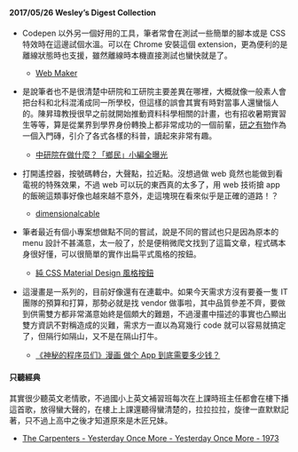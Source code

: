 #### 2017/05/26 Wesley’s Digest Collection

- Codepen 以外另一個好用的工具，筆者常會在測試一些簡單的腳本或是 CSS 特效時在這邊試個水溫。可以在 Chrome 安裝這個 extension，更為便利的是離線狀態時也支援，雖然離線時本機直接測試也蠻快就是了。
  - [Web Maker](https://webmakerapp.com/)
  
- 是說筆者也不是很清楚中研院和工研院主要差異在哪裡，大概就像一般素人會把台科和北科混淆成同一所學校，但這樣的誤會其實有時對當事人還蠻惱人的。陳昇瑋教授很早之前就開始推動資料科學相關的計畫，也有招收暑期實習生等等，算是從業界到學界身份轉換上都非常成功的一個前輩，[研之有物](http://research.sinica.edu.tw/)作為一個入門磚，引介了各式各樣的科普，讀起來非常有趣。
  - [中研院在做什麼？「鄉民」小編全曝光](http://www.businesstoday.com.tw/article-content-80394-164354)
  
- 打開遙控器，按號碼轉台，大聲點，拉近點。沒想過做 web 竟然也能做到看電視的特殊效果，不過 web 可以玩的東西真的太多了，用 web 技術搶 app 的飯碗這類事好像也越來越不意外，走這塊現在看來似乎是正確的道路！？
  - [dimensionalcable](http://inter-dimensionalcable.xyz/)
  
- 筆者最近有個小專案想做點不同的嘗試，說是不同的嘗試也只是因為原本的 menu 設計不甚滿意，太一般了，於是便稍微爬文找到了這篇文章，程式碼本身很好懂，可以很簡單的實作出扁平式風格的按鈕。
  - [純 CSS Material Design 風格按鈕](http://www.oxxostudio.tw/articles/201503/css-material-design-icon.html)


- 這漫畫是一系列的，目前好像還有在連載中。如果今天需求方沒有要養一隻 IT 團隊的預算和打算，那勢必就是找 vendor 做事啦，其中品質參差不齊，要做到供需雙方都非常滿意始終是個頗大的難題，不過漫畫中描述的事實也凸顯出雙方資訊不對稱造成的災難，需求方一直以為寫幾行 code 就可以容易就搞定了，但隔行如隔山，又不是在隔山打牛。
  - [《神秘的程序员们》漫画 做个 App 到底需要多少钱？](http://www.techug.com/post/how-much-money-is-needed.html)



#### 只聽經典
其實很少聽英文老情歌，不過國小上英文補習班每次在上課時班主任都會在樓下播這首歌，放得蠻大聲的，在樓上上課還聽得蠻清楚的，拉拉拉拉，旋律一直默默記著，只不過上高中之後才知道原來是木匠兄妹。
- [The Carpenters - Yesterday Once More - Yesterday Once More - 1973](https://www.youtube.com/watch?v=YTaWayUE5XA)